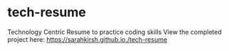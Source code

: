 # tech-resume
Technology Centric Resume to practice coding skills
View the completed project here:
https://sarahkirsh.github.io./tech-resume
